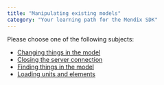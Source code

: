 ```yaml
---
title: "Manipulating existing models"
category: "Your learning path for the Mendix SDK"
---
```

Please choose one of the following subjects:

*   [Changing things in the model](Changing+things+in+the+model)
*   [Closing the server connection](Closing+the+server+connection)
*   [Finding things in the model](Finding+things+in+the+model)
*   [Loading units and elements](Loading+units+and+elements)
